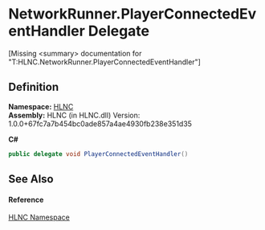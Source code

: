 # NetworkRunner.PlayerConnectedEventHandler Delegate


\[Missing &lt;summary&gt; documentation for "T:HLNC.NetworkRunner.PlayerConnectedEventHandler"\]



## Definition
**Namespace:** <a href="N_HLNC">HLNC</a>  
**Assembly:** HLNC (in HLNC.dll) Version: 1.0.0+67fc7a7b454bc0ade857a4ae4930fb238e351d35

**C#**
``` C#
public delegate void PlayerConnectedEventHandler()
```



## See Also


#### Reference
<a href="N_HLNC">HLNC Namespace</a>  
